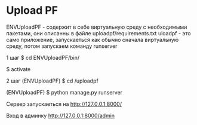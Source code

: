 # Upload PF

ENVUploadPF - содержит в себе виртуальную среду с необходимыми пакетами, они описанны в файле uploadpf/requirements.txt
uloadpf - это само приложение, запускаеться как обычно сначала виртуальную среду, потом запускаем команду runserver

1 шаг
$ cd ENVUploadPF/bin/

$ activate

2 шаг
(ENVUploadPF) $ cd /uploadpf

(ENVUploadPF) $ python manage.py runserver

Сервер запускаеться на http://127.0.0.1:8000/

Вход в админку http://127.0.0.1:8000/admin
